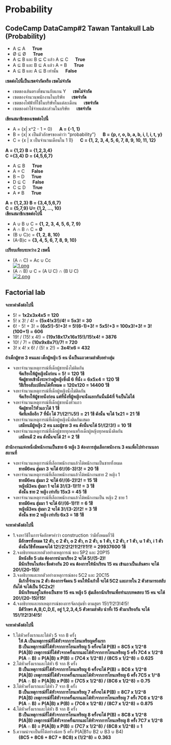 # Probability
## CodeCamp DataCamp#2 Tawan Tantakull Lab (Probability)
* A ⊆ A &emsp; **True**
* Ø ⊆ Ø  &emsp; **True**
* A ⊆ B และ B ⊆ C แล้ว A ⊆ C &emsp; **True**
* A ⊆ B และ B ⊆ A แล้ว A = B  &emsp; **True**
* A ⊆ B และ A ⊆ B เท่านั้น &emsp; **False**

**เซตต่อไปนี้เป็นเซตจำกัดหรือ เซตไม่จำกัด**
 * เซตของเส้นตรงที่ขนานกับแกน Y &emsp; **เซตไม่จำกัด**
 * เซตของจำนวนพนักงานในบริษัท &emsp; **เซตจำกัด**
 * เซตของไฟฟ้าที่ใช้ในบริษัทในแต่ละเดือน &emsp; **เซตจำกัด**
 * เซตของค่าใช้จ่ายแต่ละส่วนในบริษัท &emsp; **เซตจำกัด**

**เขียนสมาชิกของเซตต่อไปนี้**  
* A = {x| x^2 - 1 = 0} &emsp; **A = {-1, 1}**
* B = {x| x เป็นตัวอักษรของคำว่า “probability”} &emsp; **B = {p, r, o, b, a, b, i, l, i, t, y}**
* C = {x | x เป็นจำนวนเดือนใน 1 ปี}  &emsp; **C = {1, 2, 3, 4, 5, 6, 7, 8, 9, 10, 11, 12}**

**A = {1,2} B = {1,2,3,4}**  
**C ={3,4} D = {4,5,6,7}** 
* A ⊆ B &emsp; **True**
* A = C &emsp; **False**
* B ~ D &emsp; **True**
* D ⊆ C &emsp; **False**
* C ⊆ D &emsp; **True**
* A ≠ B &emsp; **True**

**A = {1,2,3} B = {3,4,5,6,7}**  
**C = {5,7,9} U= {1,2, …, 10}**  
**เขียนสมาชิกเซตต่อไปนี้**  
* A ∪ B ∪ C = **{1, 2, 3, 4, 5, 6, 7, 9}**
* A ∩ B ∩ C = **Ø**
* (B ∪ C)c = **{1, 2, 8, 10}**
* (A-B)c = **{3, 4, 5, 6, 7, 8, 9, 10}**

**เปรียบเทียบระหว่าง 2 เซตนี้**  
* (A ∩ C) = Ac ∪ Cc  
[![1.png](https://i.postimg.cc/L51MVjkL/1.png)](https://postimg.cc/rRMbV0Pw)
* (A ∩ B) ∪ C = (A U C) ∩ (B U C)  
[![2.png](https://i.postimg.cc/TP31JHKb/2.png)](https://postimg.cc/qNWpkwXB)

## Factorial lab
**จงหาค่าดังต่อไปนี้**
* 5! = **1x2x3x4x5 = 120**
* 5! x 3! / 4! = **(5x4!x3!)/4! = 5x3! = 30**
* 6! - 5! + 3! = **(6x5!)-5!+3! = 5!(6-1)+3! = 5x5!+3 = 100x3!+3! = 3!(100+1) = 606**
* 19! / (15! x 4!) = **(19x18x17x16x15!)/15!x4! = 3876**
* 10! / 7! = **(10x9x8x7!)/7! = 720**
* 3! x 4! x 6! / (5! x 2!) = **3x4!x6 = 432**

**ถ้าเด็กผู้ชาย 3 คนและ เด็กผู้หญิง 5 คน นั่งเป็นแถวตามลำดับอย่างสุ่ม**
* จงหาจำนวนเหตุการณ์ที่เด็กผู้ชายนั่งไม่ติดกัน  
&emsp; **จัดเรียงให้ผู้หญิงนั่งก่อน = 5! = 120 วิธี**  
&emsp; **จัดผู้ชายเข้านั่งระหว่างผู้หญิงซึ่งมี 6 ที่นั่ง = 6x5x4 = 120 วิธี**  
&emsp; **วิธีเรียงสับเปลี่ยนได้ทั้งหมด = 120x120 = 14400 วิธี**  
* จงหาจำนวนเหตุการณ์ที่เด็กผู้หญิงนั่งไม่ติดกัน  
&emsp; **จัดเรียงให้ผู้ชายนั่งก่อน แต่ที่นั่งที่ผู้หญิงจะนั่งแยกกันนั้นมี4ที่ จึงเป็นไม่ได้**  
* จงหาจำนวนเหตุการณ์ที่เด็กผู้ชายนั่งหัวแถว  
&emsp; **จัดผู้ชายไว้หัวแถวได้ 1 วิธี**  
&emsp; **จัดที่เหลืออีก 7 ที่นั่ง ได้ 7!/(2!%5!) = 21 วิธี ดังนั้น จะได้ 1x21 = 21 วิธี**  
* จงหาจำนวนเหตุการณ์ที่เด็กผู้หญิงนั่งติดกันเสมอ  
&emsp; **เสมือนมีผู้หญิง 2 คน และผู้ชาย 3 คน ดังนั้นจะได้ 5!/(2!3!) = 10 วิธี**  
* จงหาจำนวนเหตุการณ์ที่เด็กผู้ชายทุกคนหรือเด็กผู้หญิงทุกคนนั่งติดกัน  
&emsp; **เสมือนมี 2 คน ดังนั้นจะได้ 2! = 2 วิธี**  

**สำนักงานแห่งหนึ่งมีพนักงานเป็นชาย 6 หญิง 3 ต้องการสุ่มเลือกพนักงาน 3 คนเพื่อไปทำงานนอกสถานที่**
* จงหาจำนวนเหตุการณ์ที่เลือกพนักงานแล้วได้พนักงานเป็นชายทั้งหมด  
&emsp; **ชายมี6คน สุ่มมา 3 จะได้ 6!/(6-3)!3! = 20 วิธี**  
* จงหาจำนวนเหตุการณ์ที่เลือกพนักงานแล้วได้พนักงานชาย 2 หญิง 1  
&emsp; **ชายมี6คน สุ่มมา 2 จะได้ 6!/(6-2)!2! = 15 วิธี**  
&emsp; **หญิงมี3คน สุ่มมา 1 จะได้ 3!/(3-1)!1! = 3 วิธี**  
&emsp; **ดังนั้น ชาย 2 หญิง เท่ากับ 15x3 = 45 วิธี**  
* จงหาจำนวนเหตุการณ์ที่เลือกพนักงานแล้วได้พนักงานเป็น หญิง 2 ชาย 1  
&emsp; **ชายมี6คน สุ่มมา 1 จะได้ 6!/(6-1)!1! = 6 วิธี**  
&emsp; **หญิงมี3คน สุ่มมา 2 จะได้ 3!/(3-2)!2! = 3 วิธี**  
&emsp; **ดังนั้น ชาย 2 หญิง เท่ากับ 6x3 = 18 วิธี**  

**จงหาค่าดังต่อไปนี้**
* 1.จงหาวิธีในการจัดอักษรคำว่า construction ว่ามีทั้งหมดกี่วิธี  
&emsp; **มีอักษรทั้งหมด 12 ตัว, c 2 ตัว, o 2 ตัว, n 2 ตัว, s 1 ตัว, t 2 ตัว, r 1 ตัว, u 1 ตัว, i 1 ตัว**  
&emsp; **ดังนั้นวิธีทั้งหมดจะได้ 12!/2!2!2!1!2!1!1!1! = 29937600 วิธี**  
* 2.จงอธิบายและยกตัวอย่างเหตุการณ์ ของ 5P2  และ 20P15  
&emsp; **มีหนังสือ 5 เล่ม ต้องการนำมาเรียง 2 จะได้ 5!/(5-2)!**  
&emsp; **มีนักเรียนในห้อง ชื่อต่างกัน 20 คน ต้องการให้นักเรียน 15 คน เข้าแถวเป็นเส้นตรง จะได้ 20!/(20-15)!**  
* 3.จงอธิบายและยกตัวอย่างเหตุการณ์ของ 5C2 และ 20C15  
&emsp; **มีเก้าอี้จำนวน 2 ตัว ต้องการจัดคน 5 คนให้นั่งเก้าอี้ จะได้ 5C2 และภายใน 2 ตัวสามารถสลับกันได้ จะได้เป็น 5C2x2!**  
&emsp; **มีนักเรียนอยู่ในห้องเป็นชาย 15 คน หญิง 5 สุ่มเลือกนักเรียนเพื่อทำแบบทดสอบ 15 คน จะได้ 20!/(20-15)!15!**  
* 4.จงอธิบายและยกเหตุการณ์ของการจัดกลุ่มซ้ำ ตามสูตร 15!/1!2!3!4!5!  
&emsp; **มีตัวักษร A,B,C,D,E, อยู่ 1,2,3,4,5 ตัวตามลำดับ นำทั้ง 15 ตัวมาเรียงกัน จะได้  15!/1!2!3!4!5!**  

**จงหาค่าดังต่อไปนี้**  
* 1.ได้หัวครั้งแรกและได้หัว 5 จาก 8 ครั้ง  
&emsp; **ให้ A เป็นเหตุการณ์ที่ได้หัวจากการโยนเหรียญครั้งแรก**  
&emsp; **B เป็นเหตุการณ์ที่ได้หัวจากการโยนเหรียญ 5 ครั้งจะได้ P(B) = 8C5 x 1/2^8**  
&emsp; **P(A|B) เหตุการณ์ที่ได้หัวจากครั้งแรกและได้หัวจากการโยนเหรียญ 5 ครั้ง 7C4 x 1/2^8**  
&emsp; **P(A ∩ B) = P(A|B) x P(B) = (7C4 x 1/2^8) / (8C5 x 1/2^8) = 0.625**  
* 2.ได้หัวครั้งแรกและได้หัว 6 จาก 8 ครั้ง   
&emsp; **B เป็นเหตุการณ์ที่ได้หัวจากการโยนเหรียญ 6 ครั้งจะได้ P(B) = 8C6 x 1/2^8**  
&emsp; **P(A|B) เหตุการณ์ที่ได้หัวจากครั้งแรกและได้หัวจากการโยนเหรียญ 6 ครั้ง 7C5 x 1/^8**  
&emsp; **P(A ∩ B) = P(A|B) x P(B) = (7C5 x 1/2^8) / (8C6 x 1/2^8) = 0.75**  
* 3.ได้หัวครั้งแรกและได้หัว 7 จาก 8 ครั้ง  
&emsp; **B เป็นเหตุการณ์ที่ได้หัวจากการโยนเหรียญ 7 ครั้งจะได้ P(B) = 8C7 x 1/2^8**  
&emsp; **P(A|B) เหตุการณ์ที่ได้หัวจากครั้งแรกและได้หัวจากการโยนเหรียญ 7 ครั้ง 7C6 x 1/2^8**  
&emsp; **P(A ∩ B) = P(A|B) x P(B) = (7C6 x 1/2^8) / (8C7 x 1/2^8) = 0.875**  
* 4.ได้หัวครั้งแรกและได้หัว 8 จาก 8 ครั้ง  
&emsp; **B เป็นเหตุการณ์ที่ได้หัวจากการโยนเหรียญ 8 ครั้งจะได้ P(B) = 8C8 x 1/2^8**  
&emsp; **P(A|B) เหตุการณ์ที่ได้หัวจากครั้งแรกและได้หัวจากการโยนเหรียญ 8 ครั้ง 7C7 x 1/2^8**  
&emsp; **P(A ∩ B) = P(A|B) x P(B) = (7C7 x 1/2^8) / (8C8 x 1/2^8) = 1**  
* 5.ความน่าจะเป็นที่ได้อย่างน้อย 5 ครั้ง P(A|B1∪ B2 ∪ B3 ∪ B4)  
&emsp; **(8C5 + 8C6 + 8C7 + 8C8) x (1/2^8) = 0.363**  
